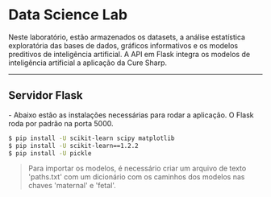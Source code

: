 # Data Science Lab
Neste laboratório, estão armazenados os datasets, a análise estatística exploratória das bases de dados, gráficos informativos e os modelos preditivos de inteligência artificial. A API em Flask integra os modelos de inteligência artificial a aplicação da Cure Sharp.

<hr>

<h2>Servidor Flask</h2>
- Abaixo estão as instalações necessárias para rodar a aplicação. O Flask roda por padrão na porta 5000.

```sh
$ pip install -U scikit-learn scipy matplotlib
$ pip install -U scikit-learn==1.2.2
$ pip install -U pickle
```

> Para importar os modelos, é necessário criar um arquivo de texto 'paths.txt' com um dicionário com os caminhos dos modelos nas chaves 'maternal' e 'fetal'.
